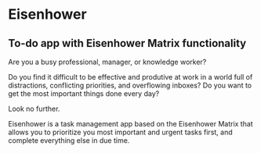 # Eisenhower
## To-do app with Eisenhower Matrix functionality

Are you a busy professional, manager, or knowledge worker?

Do you find it difficult to be effective and produtive at work in a world full of distractions, conflicting priorities, and overflowing inboxes? Do you want to get the most important things done every day? 

Look no further.

Eisenhower is a task management app based on the Eisenhower Matrix that allows you to prioritize you most important and urgent tasks first, and complete everything else in due time.
